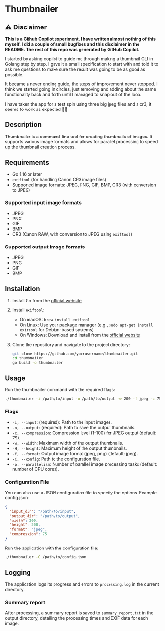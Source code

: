 # Thumbnailer

## ⚠️ Disclaimer
__This is a Github Copilot experiment. I have written almost nothing of this myself. I did a couple of small bugfixes 
and this disclaimer in the README. The rest of this repo was generated by GitHub Copilot.__

I started by asking copilot to guide me through making a thumbnail CLI in Golang step by step. I gave it a small 
specification to start with and told it to ask me questions to make sure the result was going to be as good as possible.

It became a never ending guide, the steps of improvement never stopped. I think we started going in circles, just 
removing and adding about the same functionality back and forth until I managed to snap out of the loop.

I have taken the app for a test spin using three big jpeg files and a cr3, it seems to work as expected 👍🏻  

## Description
Thumbnailer is a command-line tool for creating thumbnails of images. It supports various image formats and allows for
parallel processing to speed up the thumbnail creation process.

## Requirements

- Go 1.16 or later
- `exiftool` (for handling Canon CR3 image files)
- Supported image formats: JPEG, PNG, GIF, BMP, CR3 (with conversion to JPEG)

### Supported input image formats
- JPEG
- PNG
- GIF
- BMP
- CR3 (Canon RAW, with conversion to JPEG using `exiftool`)

### Supported output image formats
- JPEG
- PNG
- GIF
- BMP

## Installation

1. Install Go from the [official website](https://golang.org/dl/).
2. Install `exiftool`:
    - On macOS: `brew install exiftool`
    - On Linux: Use your package manager (e.g., `sudo apt-get install exiftool` for Debian-based systems)
    - On Windows: Download and install from the [official website](https://exiftool.org/)

3. Clone the repository and navigate to the project directory:
   ```sh
   git clone https://github.com/yourusername/thumbnailer.git
   cd thumbnailer
   go build -o thumbnailer
    ```

## Usage
Run the thumbnailer command with the required flags:
```sh
./thumbnailer -i /path/to/input -o /path/to/output -w 200 -f jpeg -c 75
```

### Flags
- `-i, --input`: (required): Path to the input images.
- `-o, --output`: (required): Path to save the output thumbnails.
- `-c, --compression`: Compression level (1-100) for JPEG output (default: 75).
- `-w, --width`: Maximum width of the output thumbnails.
- `-H, --height`: Maximum height of the output thumbnails.
- `-f, --format`: Output image format (jpeg, png) (default: jpeg).
- `-C, --config`: Path to the configuration file.
- `-p, --parallelism`: Number of parallel image processing tasks (default: number of CPU cores).

### Configuration File
You can also use a JSON configuration file to specify the options. Example config.json:
```json
{
  "input_dir": "/path/to/input",
  "output_dir": "/path/to/output",
  "width": 200,
  "height": 200,
  "format": "jpeg",
  "compression": 75
}
```
Run the application with the configuration file:
```sh
./thumbnailer -C /path/to/config.json
```

## Logging
The application logs its progress and errors to `processing.log` in the current directory.

### Summary report
After processing, a summary report is saved to `summary_report.txt` in the output directory, detailing the processing
times and EXIF data for each image.
